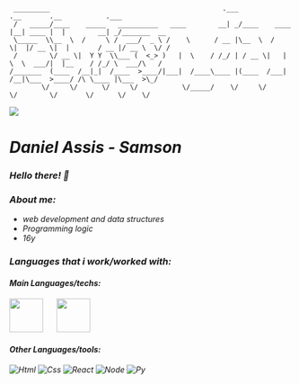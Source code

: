 
<div>
 
```
 _________                                           .___             .__       .__           .___           
 /   _____/____    _____   __________   ____        __| _/____    ____ |__| ____ |  |        __| _/_______  __
 \_____  \\__  \  /     \ /  ___/  _ \ /    \      / __ |\__  \  /    \|  |/ __ \|  |       / __ |/ __ \  \/ /
 /        \/ __ \|  Y Y  \\___ (  <_> )   |  \    / /_/ | / __ \|   |  \  \  ___/|  |__    / /_/ \  ___/\   / 
/_______  (____  /__|_|  /____  >____/|___|  /____\____ |(____  /___|  /__|\___  >____/ /\ \____ |\___  >\_/  
        \/     \/      \/     \/           \/_____/    \/     \/     \/        \/       \/      \/    \/      
```

![](https://user-images.githubusercontent.com/74038190/213910845-af37a709-8995-40d6-be59-724526e3c3d7.gif)

</div>

<div>

<i>

<h1> Daniel Assis - Samson </h1>

<i>

<h3> Hello there! 🎩 </h3>

<h3> About me: </h3>

<ul>
  <i>
<li> web development and data structures </li>
<li> Programming logic </li>
<li> 16y </li>
  </i>
  </ul>

<h3> Languages that i work/worked with: </h3>

<h4> Main Languages/techs:</h4>

<div>
<img style="margin-right: 20px" src="https://icongr.am/devicon/javascript-original.svg?size=78&color=currentColor" width="60" height="60"/>
<img src="https://github.com/user-attachments/assets/49d626aa-ffae-40ce-ace0-74bd4fcd16d6" width="60" height="60"/>
</div>

<h4> Other Languages/tools:</h4>

![Html](https://icongr.am/devicon/html5-original.svg?size=78&color=currentColor)
![Css](https://icongr.am/devicon/css3-original.svg?size=78&color=currentColor)
![React](https://icongr.am/devicon/react-original-wordmark.svg?size=78&color=currentColor)
![Node](https://icongr.am/devicon/nodejs-original.svg?size=78&color=currentColor)
![Py](https://icongr.am/devicon/python-original.svg?size=78&color=currentColor)

</div>
